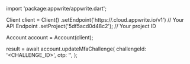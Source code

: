 import 'package:appwrite/appwrite.dart';

Client client = Client()
    .setEndpoint('https://<REGION>.cloud.appwrite.io/v1') // Your API Endpoint
    .setProject('5df5acd0d48c2'); // Your project ID

Account account = Account(client);

 result = await account.updateMfaChallenge(
    challengeId: '<CHALLENGE_ID>',
    otp: '<OTP>',
);
